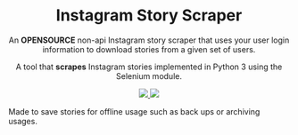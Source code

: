 <h1 align="center">Instagram Story Scraper</h1>
<p align="center">An <b>OPENSOURCE</b> non-api Instagram story scraper that uses your user login information to download stories from a given set of users.</p>
<p align="center">
  <p align="center">A tool that <b>scrapes</b> Instagram stories implemented in Python 3 using the Selenium module.<p>
  <p align="center">
    <a href="https://github.com/SeleniumHQ/selenium">
      <img src="https://img.shields.io/badge/built%20with-Selenium-yellow.svg" />
    </a>
    <a href="https://www.python.org/">
    	<img src="https://img.shields.io/badge/built%20with-Python3-red.svg" />
    </a>
  </p>
</p>

<p>
  Made to save stories for offline usage such as back ups or archiving usages.
</p>
